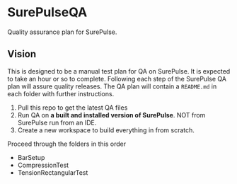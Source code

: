 # SurePulseQA
Quality assurance plan for SurePulse.
## Vision
This is designed to be a manual test plan for QA on SurePulse. It is expected to take an hour or so to complete. 
Following each step of the SurePulse QA plan will assure quality releases. The QA plan will contain a `README.md` in each folder with further instructions.

1. Pull this repo to get the latest QA files
2. Run QA on __a built and installed version of SurePulse__. NOT from SurePulse run from an IDE. 
3. Create a new workspace to build everything in from scratch.

Proceed through the folders in this order
- BarSetup
- CompressionTest
- TensionRectangularTest
